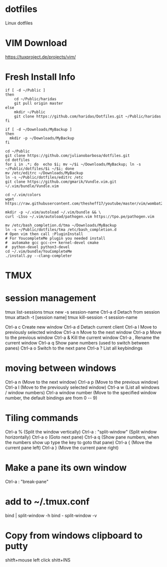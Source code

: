 # dotfiles
Linux dotfiles

# VIM Download
https://tuxproject.de/projects/vim/

# Fresh Install Info

```console
if [ -d ~/Public ]
then
    cd ~/Public/haridas
    git pull origin master
else
    mkdir ~/Public
    git clone https://github.com/haridas/Dotfiles.git ~/Public/haridas
fi

if [ -d ~/Downloads/MyBackup ]
then
  mkdir -p ~/Downloads/MyBackup
fi

cd ~/Public
git clone https://github.com/julianobarbosa/dotfiles.git
cd dotfiles
for i in .*; do  echo $i; mv ~/$i ~/Downloads/MyBackup; ln -s ~/Public/dotfiles/$i ~/$i; done
mv /etc/editrc ~/Downloads/MyBackup
ln -s ~/Public/dotfiles/editrc /etc
git clone https://github.com/gmarik/Vundle.vim.git ~/.vim/bundle/Vundle.vim

cd ~/.vim/colors
wget https://raw.githubusercontent.com/thesheff17/youtube/master/vim/wombat256mod.vim

mkdir -p ~/.vim/autoload ~/.vim/bundle && \
curl -LSso ~/.vim/autoload/pathogen.vim https://tpo.pe/pathogen.vim

mv /etc/bash_completion.d/tma ~/Downloads/MyBackup
ln -s ~/Public/dotfiles/tma /etc/bash_completion.d
# Open vim then call :PluginInstall
# For YoucompleteMe plugin you needed install
#  automake gcc gcc-c++ kernel-devel cmake
#  python-devel python3-devel
cd ~/.vim/bundle/YouCompleteMe
./install.py --clang-completer
```

# TMUX
# session management

tmux list-sessions
tmux new -s session-name
Ctrl-a d Detach from session
tmux attach -t [session name]
tmux kill-session -t session-name


Ctrl-a c Create new window
Ctrl-a d Detach current client
Ctrl-a l Move to previously selected window
Ctrl-a n Move to the next window
Ctrl-a p Move to the previous window
Ctrl-a & Kill the current window
Ctrl-a , Rename the current window
Ctrl-a q Show pane numbers (used to switch between panes)
Ctrl-a o Switch to the next pane
Ctrl-a ? List all keybindings


# moving between windows

Ctrl-a n (Move to the next window)
Ctrl-a p (Move to the previous window)
Ctrl-a l (Move to the previously selected window)
Ctrl-a w (List all windows / window numbers)
Ctrl-a window number (Move to the specified window number, the
default bindings are from 0 -- 9)

# Tiling commands

Ctrl-a % (Split the window vertically)
Ctrl-a : "split-window" (Split window horizontally)
Ctrl-a o (Goto next pane)
Ctrl-a q (Show pane numbers, when the numbers show up type the key
to goto that pane)
Ctrl-a { (Move the current pane left)
Ctrl-a } (Move the current pane right)


# Make a pane its own window

Ctrl-a : "break-pane"


# add to ~/.tmux.conf

bind | split-window -h
bind - split-window -v

# Copy from windows clipboard to putty
shitft+mouse left click
shitt+INS
